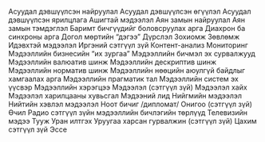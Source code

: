Асуудал дэвшүүлсэн найруулал
Асуудал дэвшүүлсэн өгүүлэл
Асуудал дэвшүүлсэн ярилцлага
Ашигтай мэдээлэл
Аян замын найруулал
Аян замын тэмдэглэл
Баримт бичгүүдийг боловсруулах арга
Диахрон ба синхроны арга
Догол мөртийн “дэгээ”
Дүрслэл
Зохиомж
Зөвлөмж
Идэвхтэй мэдээлэл
Иргэний сэтгүүл зүй
Контент-анализ
Мониторинг
Мэдээллийн бизнесийн “их зургаа”
Мэдээллийн бичмэл эх сурвалжууд
Мэдээллийн валюатив шинж
Мэдээллийн дескриптив шинж
Мэдээллийн норматив шинж
Мэдээллийн нөөцийн аюулгүй байдлыг хамгаалах арга
Мэдээллийн прагматик тал
Мэдээллийн систем эх үүсвэр
Мэдээллийн хэрэгцээ
Мэдээлэл (сэтгүүл зүй)
Мэдээлэл хайх
Мэдээлэл харилцааны хувьсгал
Мэдээний лид
Нийгмийн мэдээлэл
Нийтийн хэвлэл мэдээлэл
Ноот бичиг /дипломат/
Онигоо (сэтгүүл зүй)
Өчил
Радио сэтгүүл зүйн мэдээллийн бичлэгийн төрлүүд
Телевизийн мэдээ
Тууж
Уран илтгэх
Уруугаа харсан гурвалжин (сэтгүүл зүй)
Цахим сэтгүүл зүй
Эссе
